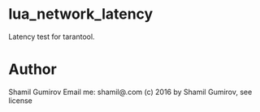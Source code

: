 # lua_network_latency
Latency test for tarantool.
# Author
Shamil Gumirov
Email me: shamil@<surname>.com
(c) 2016 by Shamil Gumirov, see license
